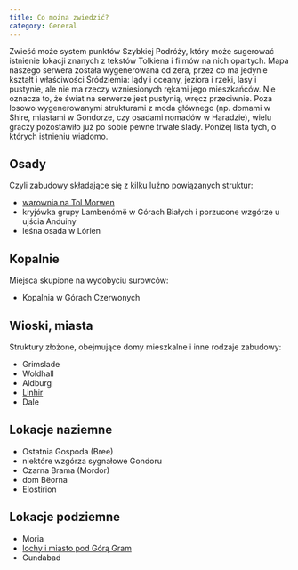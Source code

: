 ```yaml
---
title: Co można zwiedzić?
category: General
---
```


Zwieść może system punktów Szybkiej Podróży, który może sugerować istnienie lokacji znanych z tekstów Tolkiena i filmów na nich opartych. Mapa naszego serwera została wygenerowana od zera, przez co ma jedynie kształt i właściwości Śródziemia: lądy i oceany, jeziora i rzeki, lasy i pustynie, ale nie ma rzeczy wzniesionych rękami jego mieszkańców. Nie oznacza to, że świat na serwerze jest pustynią, wręcz przeciwnie. Poza losowo wygenerowanymi strukturami z moda głównego (np. domami w Shire, miastami w Gondorze, czy osadami nomadów w Haradzie), wielu graczy pozostawiło już po sobie pewne trwałe ślady. Poniżej lista tych, o których istnieniu wiadomo.

## Osady

Czyli zabudowy składające się z kilku luźno powiązanych struktur:

- [warownia na Tol Morwen](/artykuly/tol-morwen)
- kryjówka grupy Lambenómë w Górach Białych i porzucone wzgórze u ujścia Anduiny
- leśna osada w Lórien

## Kopalnie

Miejsca skupione na wydobyciu surowców:

- Kopalnia w Górach Czerwonych

## Wioski, miasta

Struktury złożone, obejmujące domy mieszkalne i inne rodzaje zabudowy:

- Grimslade
- Woldhall
- Aldburg
- [Linhir](/artykuly/linhir)
- Dale

## Lokacje naziemne

- Ostatnia Gospoda (Bree)
- niektóre wzgórza sygnałowe Gondoru
- Czarna Brama (Mordor)
- dom Bëorna
- Elostirion

## Lokacje podziemne

- Moria
- [lochy i miasto pod Górą Gram](/artykuly/gora-gram)
- Gundabad
